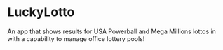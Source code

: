 # LuckyLotto
An app that shows results for USA Powerball and Mega Millions lottos in with a capability to manage office lottery pools!
